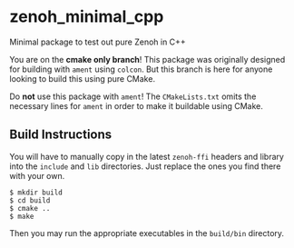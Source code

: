 # zenoh_minimal_cpp
Minimal package to test out pure Zenoh in C++

You are on the **cmake only branch**! This package was originally designed for building with `ament` using `colcon`. But this branch is here for anyone looking to build this using pure CMake.

Do **not** use this package with `ament`! The `CMakeLists.txt` omits the necessary lines for `ament` in order to make it buildable using CMake.

## Build Instructions

You will have to manually copy in the latest `zenoh-ffi` headers and library into the `include` and `lib` directories. Just replace the ones you find there with your own.

```shell
$ mkdir build
$ cd build
$ cmake ..
$ make
```

Then you may run the appropriate executables in the `build/bin` directory.